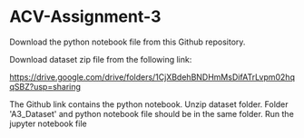 # ACV-Assignment-3

Download the python notebook file from this Github repository.

Download dataset zip file from the following link:

https://drive.google.com/drive/folders/1CjXBdehBNDHmMsDifATrLvpm02hqqSBZ?usp=sharing

The Github link contains the python notebook. Unzip dataset folder. Folder 'A3_Dataset' and python notebook file should be in the same folder. Run the jupyter notebook file

